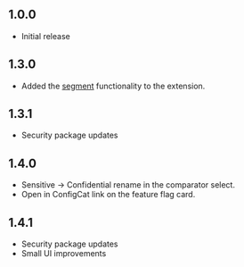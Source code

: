 ## 1.0.0

- Initial release

## 1.3.0

- Added the [segment](https://configcat.com/docs/advanced/segments) functionality to the extension.

## 1.3.1

- Security package updates

## 1.4.0

- Sensitive -> Confidential rename in the comparator select.
- Open in ConfigCat link on the feature flag card.

## 1.4.1

- Security package updates
- Small UI improvements